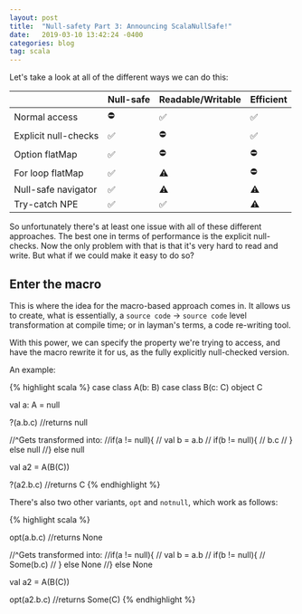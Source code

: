 ```yaml
---
layout: post
title:  "Null-safety Part 3: Announcing ScalaNullSafe!"
date:   2019-03-10 13:42:24 -0400
categories: blog
tag: scala
---
```


Let's take a look at all of the different ways we can do this:

|                      	| Null-safe 	| Readable/Writable 	| Efficient 	|
|----------------------	|-----------	|-------------------	|-----------	|
| Normal access        	| ⛔         	| ✅                 	| ✅         	|
| Explicit null-checks 	| ✅         	| ⛔                 	| ✅         	|
| Option flatMap       	| ✅         	| ⛔                 	| ⛔         	|
| For loop flatMap     	| ✅         	| ⚠️                 	| ⛔         	|
| Null-safe navigator  	| ✅         	| ⚠️                 	| ⚠️         	|
| Try-catch NPE        	| ✅         	| ✅                 	| ⚠️         	|

So unfortunately there's at least one issue with all of these different approaches.  The best one in terms of performance is the explicit null-checks.  Now the only problem with that is that it's very hard to read and write.  But what if we could make it easy to do so?

## Enter the macro

This is where the idea for the macro-based approach comes in. It allows us to create, what is essentially, a `source code` -> `source code` level transformation at compile time; or in layman's terms, a code re-writing tool.

With this power, we can specify the property we're trying to access, and have the macro rewrite it for us, as the fully explicitly null-checked version.

An example:

{% highlight scala %}
case class A(b: B)
case class B(c: C)
object C

val a: A = null

?(a.b.c) //returns null

//^Gets transformed into:
//if(a != null){
//  val b = a.b
//  if(b != null){
//    b.c
//  } else null
//} else null

val a2 = A(B(C))

?(a2.b.c) //returns C
{% endhighlight %}

There's also two other variants, `opt` and `notnull`, which work as follows:

{% highlight scala %}

opt(a.b.c) //returns None

//^Gets transformed into:
//if(a != null){
//  val b = a.b
//  if(b != null){
//    Some(b.c)
//  } else None
//} else None

val a2 = A(B(C))

opt(a2.b.c) //returns Some(C)
{% endhighlight %}